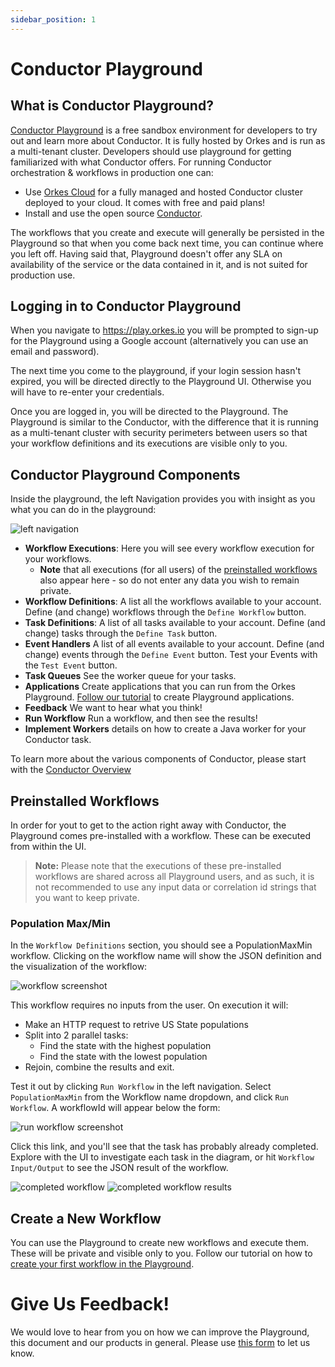 ```yaml
---
sidebar_position: 1
---
```

# Conductor Playground


## What is Conductor Playground?
[Conductor Playground](https://play.orkes.io) is a free sandbox environment for developers to try out and learn more about Conductor. It is fully hosted by Orkes and is run as a multi-tenant cluster. Developers should use playground for getting familiarized with what Conductor offers.  For running Conductor orchestration & workflows in production one can:

* Use [Orkes Cloud](https://orkes.io/cloud/) for a fully managed and hosted Conductor cluster deployed to your cloud. It comes with free and paid plans!
* Install and use the open source [Conductor](../install/running-locally).

The workflows that you create and execute will generally be persisted in the Playground so that when you come back next time, you can continue where you left off. Having said that, Playground doesn't offer any SLA on availability of the service or the data contained in it, and is not suited for production use.


## Logging in to Conductor Playground

When you navigate to https://play.orkes.io you will be prompted to sign-up for the Playground using a Google account (alternatively you can use an email and password). 

The next time you come to the playground, if your login session hasn't expired, you will be directed directly to the Playground UI. Otherwise you will have to re-enter your credentials.

Once you are logged in, you will be directed to the Playground.  The Playground is similar to the Conductor, with the difference that it is running as a multi-tenant cluster with security perimeters between users so that your workflow definitions and its executions are visible only to you.

## Conductor Playground Components

Inside the playground, the left Navigation provides you with insight as you what you can do in the playground:



![left navigation](/img/playground-left-nav.png)

* **Workflow Executions**:  Here you will see every workflow execution for your workflows.
  * **Note** that all executions (for all users) of the [preinstalled workflows](using-conductor-playground#preinstalled-workflows)  also appear here - so do not enter any data you wish to remain private.
* **Workflow Definitions**: A list all the workflows available to your account. Define (and change) workflows through the ```Define Workflow``` button.
* **Task Definitions**: A list of all tasks available to your account.  Define (and change) tasks through the ```Define Task``` button.
* **Event Handlers**  A list of all events available to your account.  Define (and change) events through the ```Define Event``` button.  Test your Events with the ```Test Event``` button.
* **Task Queues** See the worker queue for your tasks.
* **Applications** Create applications that you can run from the Orkes Playground. [Follow our tutorial](first-playground-application#application) to create Playground applications.
* **Feedback** We want to hear what you think!
* **Run Workflow** Run a workflow, and then see the results!
* **Implement Workers** details on how to create a Java worker for your Conductor task.

To learn more about the various components of Conductor, please start with the [Conductor Overview](../concepts/concepts-overview.md)


## Preinstalled Workflows

In order for yout to get to the action right away with Conductor, the Playground comes pre-installed with a workflow. These can be executed from within the UI. 

> **Note:** Please note that the executions of these pre-installed workflows are shared across all Playground users, and as such, it is not recommended to use any input data or correlation id strings that you want to keep private.

### Population Max/Min

In the ```Workflow Definitions``` section, you should see a PopulationMaxMin workflow.  Clicking on the workflow name will show the JSON definition and the visualization of the workflow:

![workflow screenshot](/img/popmaxmin-workflow.png)

This workflow requires no inputs from the user.  On execution it will:

* Make an HTTP request to retrive US State populations
* Split into 2 parallel tasks:
  * Find the state with the highest population
  * Find the state with the lowest population
* Rejoin, combine the results and exit.

Test it out by clicking ```Run Workflow``` in the left navigation.  Select ```PopulationMaxMin``` from the Workflow name dropdown, and click ```Run Workflow```.  A workflowId will appear below the form:

![run workflow screenshot](/img/popmaxmin-runworkflow.png)

Click this link, and you'll see that the task has probably already completed.  Explore with the UI to investigate each task in the diagram, or hit ```Workflow Input/Output``` to see the JSON result of the workflow.

![completed workflow](/img/playground-popmaxmin-completed.png)
![completed workflow results](/img/playground-popmaxmin-results.png)


## Create a New Workflow
You can use the Playground to create new workflows and execute them. These will be private and visible only to you. Follow our tutorial on how to [create your first workflow in the Playground](first-playground-application).

# Give Us Feedback!
We would love to hear from you on how we can improve the Playground, this document and our products in general. Please use [this form](https://share.hsforms.com/1TmggEej4TbCm0sTWKFDahwcfl4g) to let us know.